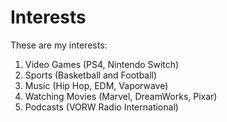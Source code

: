 # Interests

These are my interests:

1. Video Games (PS4, Nintendo Switch)
2. Sports (Basketball and Football)
3. Music (Hip Hop, EDM, Vaporwave)
4. Watching Movies (Marvel, DreamWorks, Pixar)
5. Podcasts (VORW Radio International)